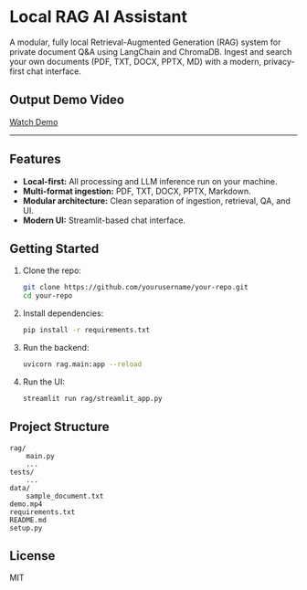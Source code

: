 # Local RAG AI Assistant

A modular, fully local Retrieval-Augmented Generation (RAG) system for private document Q&A using LangChain and ChromaDB. Ingest and search your own documents (PDF, TXT, DOCX, PPTX, MD) with a modern, privacy-first chat interface.

## Output Demo Video

[Watch Demo](https://drive.google.com/file/d/1FTVVvOIg88dLJOFiuzKjN6NQqh_9TtXZ/view?usp=drive_link)

---

## Features

- **Local-first:** All processing and LLM inference run on your machine.
- **Multi-format ingestion:** PDF, TXT, DOCX, PPTX, Markdown.
- **Modular architecture:** Clean separation of ingestion, retrieval, QA, and UI.
- **Modern UI:** Streamlit-based chat interface.

## Getting Started

1. Clone the repo:
   ```bash
   git clone https://github.com/yourusername/your-repo.git
   cd your-repo
   ```
2. Install dependencies:
   ```bash
   pip install -r requirements.txt
   ```
3. Run the backend:
   ```bash
   uvicorn rag.main:app --reload
   ```
4. Run the UI:
   ```bash
   streamlit run rag/streamlit_app.py
   ```

## Project Structure

```
rag/
    main.py
    ...
tests/
    ...
data/
    sample_document.txt
demo.mp4
requirements.txt
README.md
setup.py
```

## License

MIT 
